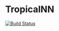 # TropicalNN

[![Build Status](https://github.com/Paul-Lez/TropicalNN.jl/actions/workflows/CI.yml/badge.svg?branch=main)](https://github.com/Paul-Lez/TropicalNN.jl/actions/workflows/CI.yml?query=branch%3Amain)

